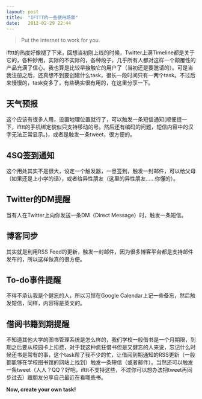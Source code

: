 ```yaml
---
layout: post
title:  "IFTTT的一些使用场景"
date:   2012-02-29 22:44
---
```

> Put the internet to work for you.

ifttt的热度好像褪了下来，回想当初刚上线的时候，Twitter上满Timeline都是关于它的，各种妙用，实际的不实际的，各种段子，几乎所有人都对这样一个颠覆性的产品充满了信心。我也算是比较早接触它的用户了（当初还是要邀请的）。可是当我注册之后，还真想不到要创建什么task，很长一段时间只有一两个task。不过后来慢慢的，task变多了，有些确实很有用的，在这里分享一下。

## 天气预报
这个应该有很多人用，设置地理位置就行了，可以触发一条短信通知(顺便提一下，ifttt的手机绑定貌似只支持移动的号。然后还有编码的问题，短信内容中的汉字无法正常显示。)，或者是触发一条tweet，很方便的。

## 4SQ签到通知
这个用处其实不是很大，设定一个触发器，一旦签到，触发一封邮件，可以给父母（如果还是上小学的话），或者给异性朋友（这里的异性朋友……你懂的）。

## Twitter的DM提醒
当有人在Twitter上向你发送一条DM（Direct Message）时，触发一条短信。

## 博客同步
其实就是利用RSS Feed的更新，触发一封邮件，因为很多博客平台都是支持邮件发布的，所以这样做真的很方便。

## To-do事件提醒
不得不承认我是个健忘的人，所以习惯在Google Calendar上记一些备忘，然后触发短信，同样，内容得是英文的。

## 借阅书籍到期提醒
不知道其他大学的图书管理系统是怎么样的，我们学校一般借书是一个月期限，到期之后要从校园卡上扣费，对于我这种疯狂借书但是又健忘的人来说，忘记什么时候还书是常有的事，这个task帮了我不少的忙，让借阅到期通知的RSS更新（一般都能够在学校图书馆的网站上找到）触发一条短信（或者邮件）。当然还可以触发一条tweet（人人？QQ？好吧，ifttt不支持这些，不过你可以想办法把tweet再同步过去）跟朋友分享自己最近在看哪些书。

**Now, create your own task!**
